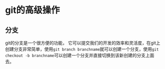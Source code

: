# git的高级操作
## 分支
git的分支是一个很方便的功能， 它可以提交我们的开发的效率和灵活度，在git上创建分支非常简单，使用`git branch branchname`就可以创建一个分支，使用`git checkout -b branchname`可以创建一个分支并直接切换到该新创建的分支上面去。

